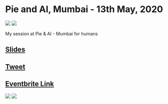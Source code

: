 # Pie and AI, Mumbai - 13th May, 2020
[![](https://img.shields.io/github/license/sourcerer-io/hall-of-fame.svg?colorB=ff0000)](https://github.com/akshaybahadur21/Emojinator/blob/master/LICENSE.md)  [![](https://img.shields.io/badge/Akshay-Bahadur-brightgreen.svg?colorB=ff0000)](https://akshaybahadur.com)
 
My session at Pie & AI - Mumbai for humans  
## [Slides]()
## [Tweet](https://twitter.com/sujitsofficial/status/1258280696428130304)
## [Eventbrite Link](https://www.eventbrite.com/e/online-pie-ai-mumbai-vivid-applications-of-ai-tickets-104353672644)
<img src="https://github.com/akshaybahadur21/Pie-and-AI-2020/blob/master/PienAi.jpg">
<img src="https://github.com/akshaybahadur21/Pie-and-AI-2020/blob/master/PienAi_announce.PNG">
